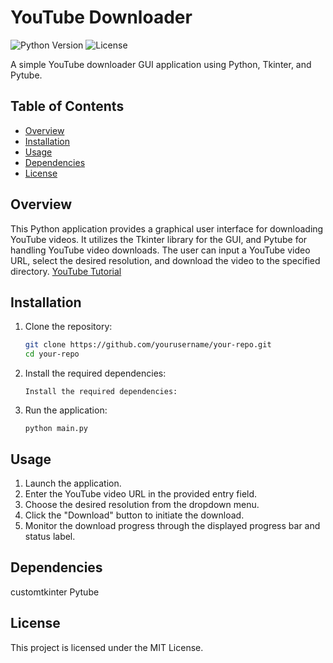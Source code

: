 # YouTube Downloader

![Python Version](https://img.shields.io/badge/Python-3.6%2B-blue.svg)
![License](https://img.shields.io/badge/License-MIT-green.svg)

A simple YouTube downloader GUI application using Python, Tkinter, and Pytube.

## Table of Contents

- [Overview](#overview)
- [Installation](#installation)
- [Usage](#usage)
- [Dependencies](#dependencies)
- [License](#license)

## Overview

This Python application provides a graphical user interface for downloading YouTube videos. It utilizes the Tkinter library for the GUI, and Pytube for handling YouTube video downloads. The user can input a YouTube video URL, select the desired resolution, and download the video to the specified directory.
[YouTube Tutorial](https://www.youtube.com/watch?v=0hEmxOEeVO0)


## Installation

1. Clone the repository:

   ```bash
   git clone https://github.com/yourusername/your-repo.git
   cd your-repo

2. Install the required dependencies:

       Install the required dependencies:
   
3. Run the application:

       python main.py
## Usage

1. Launch the application.
2. Enter the YouTube video URL in the provided entry field.
3. Choose the desired resolution from the dropdown menu.
4. Click the "Download" button to initiate the download.
5. Monitor the download progress through the displayed progress bar and status label.

## Dependencies

customtkinter 
Pytube

## License
This project is licensed under the MIT License.
